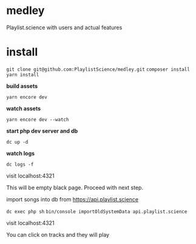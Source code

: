 # medley
Playlist.science with users and actual features

# install

```git clone git@github.com:PlaylistScience/medley.git```
```composer install```
```yarn install```

**build assets**

```yarn encore dev```

**watch assets**

```yarn encore dev --watch```

**start php dev server and db**

```dc up -d```

**watch logs**

```dc logs -f```

visit localhost:4321

This will be empty black page. Proceed with next step.

import songs into db from https://api.playlist.science

```dc exec php sh```
```bin/console importOldSystemData api.playlist.science```

visit localhost:4321

You can click on tracks and they will play